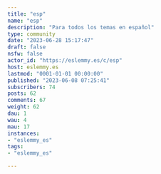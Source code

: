 ```yaml
---
title: "esp" 
name: "esp"
description: "Para todos los temas en español"
type: community
date: "2023-06-28 15:17:47"
draft: false
nsfw: false
actor_id: "https://eslemmy.es/c/esp"
host: eslemmy.es
lastmod: "0001-01-01 00:00:00"
published: "2023-06-08 07:25:41"
subscribers: 74
posts: 62
comments: 67
weight: 62
dau: 1
wau: 4
mau: 17
instances:
- "eslemmy_es"
tags: 
- "eslemmy_es"

---
```


